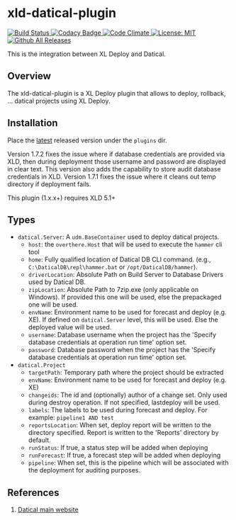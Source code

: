 # xld-datical-plugin

[![Build Status][xld-datical-plugin-travis-image] ][xld-datical-plugin-travis-url]
[![Codacy Badge][xld-datical-plugin-codacy-image] ][xld-datical-plugin-codacy-url]
[![Code Climate][xld-datical-plugin-code-climate-image] ][xld-datical-plugin-code-climate-url]
[![License: MIT][xlr-datical-plugin-license-image] ][xlr-datical-plugin-license-url]
[![Github All Releases][xld-datical-plugin-downloads-image] ]()


[xld-datical-plugin-travis-image]: https://travis-ci.org/xebialabs-community/xld-datical-plugin.svg?branch=master
[xld-datical-plugin-travis-url]: https://travis-ci.org/xebialabs-community/xld-datical-plugin
[xld-datical-plugin-codacy-image]: https://api.codacy.com/project/badge/Grade/7e66235d52e3447c890c7c2e0ea9edb4
[xld-datical-plugin-codacy-url]: https://www.codacy.com/app/joris-dewinne/xld-datical-plugin
[xld-datical-plugin-code-climate-image]: https://codeclimate.com/github/xebialabs-community/xld-datical-plugin/badges/gpa.svg
[xld-datical-plugin-code-climate-url]: https://codeclimate.com/github/xebialabs-community/xld-datical-plugin
[xlr-datical-plugin-license-image]: https://img.shields.io/badge/License-MIT-yellow.svg
[xlr-datical-plugin-license-url]: https://opensource.org/licenses/MIT
[xld-datical-plugin-downloads-image]: https://img.shields.io/github/downloads/xebialabs-community/xld-datical-plugin/total.svg


This is the integration between XL Deploy and Datical.


## Overview ##

The xld-datical-plugin is a XL Deploy plugin that allows to deploy, rollback, ... datical projects using XL Deploy.

## Installation ##

Place the [latest](https://github.com/xebialabs-community/xld-datical-plugin/releases) released version under the `plugins` dir.

Version 1.7.2 fixes the issue where if database credentials are provided via XLD, then during deployment those username and password are displayed in clear text. This version also adds the capability to store audit database credentials in XLD.
Version 1.7.1 fixes the issue where it cleans out temp directory if deployment fails.

This plugin (1.x.x+) requires XLD 5.1+

## Types ##

+ `datical.Server`: A `udm.BaseContainer` used to deploy datical projects.
    + `host`: the `overthere.Host` that will be used to execute the `hammer` cli tool
    + `home`: Fully qualified location of Datical DB CLI command. (e.g., `C:\DaticalDB\repl\hammer.bat` or `/opt/DaticalDB/hammer`).
    + `driverLocation`: Absolute Path on Build Server to Database Drivers used by Datical DB.
    + `zipLocation`: Absolute Path to 7zip.exe (only applicable on Windows). If provided this one will be used, else the prepackaged one will be used.
    + `envName`: Environment name to be used for forecast and deploy (e.g. XE). If defined on `datical.Server` level, this will be used. Else the deployed value will be used.
    + `username`: Database username when the project has the 'Specify database credentials at operation run time' option set.
    + `password`: Database password when the project has the 'Specify database credentials at operation run time' option set.
+ `datical.Project`
    + `targetPath`: Temporary path where the project should be extracted
    + `envName`: Environment name to be used for forecast and deploy (e.g. XE)
    + `changeids`: The id and (optionally) author of a change set. Only used during destroy operation. If not specified, lastdeploy will be used.
    + `labels`:  The labels to be used during forecast and deploy. For example: `pipeline1 AND test`
    + `reportsLocation`: When set, deploy report will be written to the directory specified. Report is written to the 'Reports' directory by default.
    + `runStatus`: If true, a status step will be added when deploying
    + `runForecast`: If true, a forecast step will be added when deploying
    + `pipeline`: When set, this is the pipeline which will be associated with the deployment for auditing purposes.

## References ##
1. [Datical main website](http://www.datical.com/)



